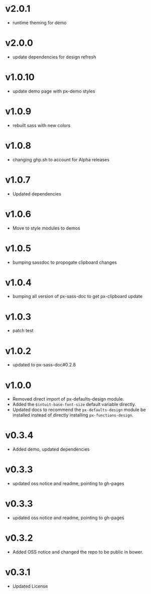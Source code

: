 v2.0.1
==================
* runtime theming for demo

v2.0.0
==================
* update dependencies for design refresh

v1.0.10
==================
* update demo page with px-demo styles

v1.0.9
==================
* rebuilt sass with new colors

v1.0.8
==================
* changing ghp.sh to account for Alpha releases

v1.0.7
==================
* Updated dependencies

v1.0.6
==================
* Move to style modules to demos

v1.0.5
==================
* bumping sassdoc to propogate clipboard changes


v1.0.4
==================
* bumping all version of px-sass-doc to get px-clipboard update


v1.0.3
==================
* patch test

v1.0.2
==============================
* updated to px-sass-doc#0.2.8

v1.0.0
==============================
* Removed direct import of px-defaults-design module.
* Added the `$intuit-base-font-size` default variable directly.
* Updated docs to recommend the `px-defaults-design` module be installed instead of directly installing `px-functions-design`.

v0.3.4
==============================
* Added demo, updated dependencies

v0.3.3
==============================
* updated oss notice and readme, pointing to gh-pages

v0.3.3
==============================
* updated oss notice and readme, pointing to gh-pages

v0.3.2
==============================
* Added OSS notice and changed the repo to be public in bower.

v0.3.1
======================
* Updated License
